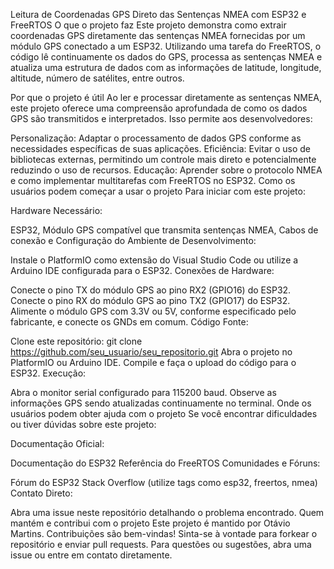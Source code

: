 Leitura de Coordenadas GPS Direto das Sentenças NMEA com ESP32 e FreeRTOS
O que o projeto faz
Este projeto demonstra como extrair coordenadas GPS diretamente das sentenças NMEA fornecidas por um módulo GPS conectado a um ESP32. Utilizando uma tarefa do FreeRTOS, o código lê continuamente os dados do GPS, processa as sentenças NMEA e atualiza uma estrutura de dados com as informações de latitude, longitude, altitude, número de satélites, entre outros.

Por que o projeto é útil
Ao ler e processar diretamente as sentenças NMEA, este projeto oferece uma compreensão aprofundada de como os dados GPS são transmitidos e interpretados. Isso permite aos desenvolvedores:

Personalização: Adaptar o processamento de dados GPS conforme as necessidades específicas de suas aplicações.
Eficiência: Evitar o uso de bibliotecas externas, permitindo um controle mais direto e potencialmente reduzindo o uso de recursos.
Educação: Aprender sobre o protocolo NMEA e como implementar multitarefas com FreeRTOS no ESP32.
Como os usuários podem começar a usar o projeto
Para iniciar com este projeto:

Hardware Necessário:

ESP32, 
Módulo GPS compatível que transmita sentenças NMEA, 
Cabos de conexão e
Configuração do Ambiente de Desenvolvimento:

Instale o PlatformIO como extensão do Visual Studio Code ou utilize a Arduino IDE configurada para o ESP32.
Conexões de Hardware:

Conecte o pino TX do módulo GPS ao pino RX2 (GPIO16) do ESP32.
Conecte o pino RX do módulo GPS ao pino TX2 (GPIO17) do ESP32.
Alimente o módulo GPS com 3.3V ou 5V, conforme especificado pelo fabricante, e conecte os GNDs em comum.
Código Fonte:

Clone este repositório: git clone https://github.com/seu_usuario/seu_repositorio.git
Abra o projeto no PlatformIO ou Arduino IDE.
Compile e faça o upload do código para o ESP32.
Execução:

Abra o monitor serial configurado para 115200 baud.
Observe as informações GPS sendo atualizadas continuamente no terminal.
Onde os usuários podem obter ajuda com o projeto
Se você encontrar dificuldades ou tiver dúvidas sobre este projeto:

Documentação Oficial:

Documentação do ESP32
Referência do FreeRTOS
Comunidades e Fóruns:

Fórum do ESP32
Stack Overflow (utilize tags como esp32, freertos, nmea)
Contato Direto:

Abra uma issue neste repositório detalhando o problema encontrado.
Quem mantém e contribui com o projeto
Este projeto é mantido por Otávio Martins. Contribuições são bem-vindas! Sinta-se à vontade para forkear o repositório e enviar pull requests. Para questões ou sugestões, abra uma issue ou entre em contato diretamente.
